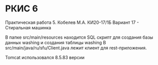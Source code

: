 # РКИС 6

Практическая работа 5. Кобелев М.А. КИ20-17/1Б
Вариант 17 - Стиральная машинка

В папке src/main/resources находится SQL скрипт для создания базы данных washing и создания таблицы washing
В src/main/java/ru/sfu/Client.java лежит клиент для rest-приложения.

Tomcat использовался 8.5.83 версии
